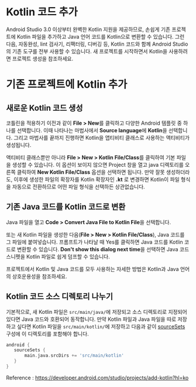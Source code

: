# Kotlin 코드 추가

Android Studio 3.0 이상부터 완벽한 Kotlin 지원을 제공하므로, 손쉽게 기존 프로젝트에 Kotlin 파일을 추가하고 Java 언어 코드를 Kotlin으로 변환할 수 있습니다. 그런 다음, 자동완성, lint 검사기, 리팩터링, 디버깅 등, Kotlin 코드와 함께 Android Studio의 기존 도구를 전부 사용할 수 있습니다. 새 프로젝트를 시작하면서 Kotlin을 사용하려면 프로젝트 생성을 참조하세요.

# 기존 프로젝트에 Kotlin 추가

## 새로운 Kotlin 코드 생성

코틀린을 적용하기 이전과 같이 **File > New**를 클릭하고 다양한 Android 템플릿 중 하나를 선택합니다. 이때 나타나는 마법사에서 **Source language**에 **Kotlin**을 선택합니다. 그리고 마법사를 끝까지 진행하면 Kotlin을 앱티비티 클래스로 사용하는 액티비티가 생성됩니다.

액티비티 클래스뿐만 아니라 **File > New > Kotlin File/Class**를 클릭하여 기본 파일을 생성할 수 있습니다. 이 옵션이 보이지 않으면 Project 창을 열고 java 디렉토리를 오른쪽 클릭하여 **New Kotlin File/Class** 옵션을 선택하면 됩니다. 만약 잘못 생성하더라도, 이후에 생성한 파일의 확장자를 Kotlin 확장자인 **.kt** 로 변경하면 Kotlin이 파일 형식을 자동으로 전환하므로 어떤 파일 형식을 선택하든 상관없습니다.

## 기존 Java 코드를 Kotlin 코드로 변환

Java 파일을 열고 **Code > Convert Java File to Kotlin File**을 선택합니다.

또는 새 Kotlin 파일을 생성한 다음(**File > New > Kotlin File/Class**), Java 코드를 그 파일에 붙여넣습니다. 프롬프트가 나타날 때 Yes를 클릭하면 Java 코드를 Kotlin 코드로 변환할 수 있습니다. **Don't show this dialog next time**을 선택하면 Java 코드 스니펫을 Kotlin 파일로 쉽게 덤프할 수 있습니다.

프로젝트에서 Kotlin 및 Java 코드를 모두 사용하는 자세한 방법은 Kotlin과 Java 언어의 상호운용성을 참조하세요.

## Kotlin 코드 소스 디렉토리 나누기

기본적으로, 새 Kotlin 파일은 `src/main/java/`에 저장되고 소스 디렉토리로 지정되어 있다면 Java 코드와 호환되어 동작합니다. 만약 Kotlin 파일과 Java 파일을 따로 저장하고 싶다면 Kotlin 파일을 `src/main/kotlin/`에 저장하고 다음과 같이 [sourceSets](https://developer.android.com/studio/build/index.html?hl=ko#sourcesets) 구성에 이 디렉토리를 포함해야 합니다.

```gradle
android {
   sourceSets {
       main.java.srcDirs += 'src/main/kotlin'
   }
}
```



Reference : https://developer.android.com/studio/projects/add-kotlin?hl=ko